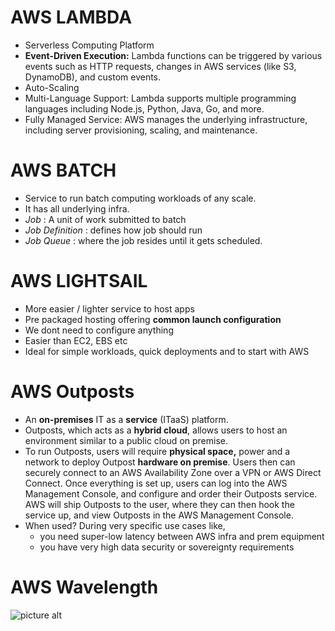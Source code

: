 AWS LAMBDA
==========
- Serverless Computing Platform
- **Event-Driven Execution:** Lambda functions can be triggered by various events such as HTTP requests, changes in AWS services (like S3, DynamoDB), and custom events.
- Auto-Scaling
- Multi-Language Support: Lambda supports multiple programming languages including Node.js, Python, Java, Go, and more.
- Fully Managed Service: AWS manages the underlying infrastructure, including server provisioning, scaling, and maintenance.

AWS BATCH
=========
- Service to run batch computing workloads of any scale.
- It has all underlying infra.
- _Job_ : A unit of work submitted to batch
- _Job Definition_ : defines how job should run
- _Job Queue_ : where the job resides until it gets scheduled.

AWS LIGHTSAIL
==============
- More easier / lighter service to host apps
- Pre packaged hosting  offering **common launch configuration**
- We dont need to configure anything
- Easier than EC2, EBS etc
- Ideal for simple workloads, quick deployments and to start with AWS

AWS Outposts
=============
- An **on-premises** IT as a **service** (ITaaS) platform.
- Outposts, which acts as a **hybrid cloud**, allows users to host an environment similar to a public cloud on premise.
- To run Outposts, users will require **physical space,** power and a network to deploy Outpost **hardware on premise**. Users then can securely connect to an AWS Availability Zone over a VPN or AWS Direct Connect. Once everything is set up, users can log into the AWS Management Console, and configure and order their Outposts service. AWS will ship Outposts to the user, where they can then hook the service up, and view Outposts in the AWS Management Console.
- When used?
  During very specific use cases like,
  - you need super-low latency between AWS infra and prem equipment
  - you have very high data security or sovereignty requirements

AWS Wavelength
===============

 ![picture alt](https://github.com/akin-a/notes/blob/main/images/AWS%20Wavelength.PNG/200x150 "Title is optional")
    
